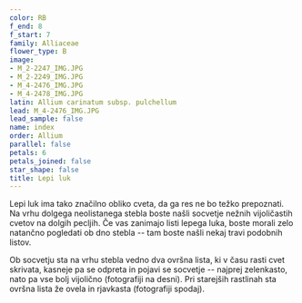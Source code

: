 ```yaml
---
color: RB
f_end: 8
f_start: 7
family: Alliaceae
flower_type: B
image:
- M_2-2247_IMG.JPG
- M_2-2249_IMG.JPG
- M_4-2476_IMG.JPG
- M_4-2478_IMG.JPG
latin: Allium carinatum subsp. pulchellum
lead: M_4-2476_IMG.JPG
lead_sample: false
name: index
order: Allium
parallel: false
petals: 6
petals_joined: false
star_shape: false
title: Lepi luk
---
```

Lepi luk ima tako značilno obliko cveta, da ga res ne bo težko prepoznati. Na vrhu dolgega neolistanega stebla boste našli socvetje nežnih vijoličastih cvetov na dolgih pecljih. Če vas zanimajo listi lepega luka, boste morali zelo natančno pogledati ob dno stebla -- tam boste našli nekaj travi podobnih listov.

Ob socvetju sta na vrhu stebla vedno dva ovršna lista, ki v času rasti cvet skrivata, kasneje pa se odpreta in pojavi se socvetje -- najprej zelenkasto, nato pa vse bolj vijolično (fotografiji na desni). Pri starejših rastlinah sta ovršna lista že ovela in rjavkasta (fotografiji spodaj).
